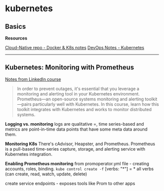 # kubernetes

## Basics



**Resources**

[Cloud-Native repo - Docker & K8s notes](https://github.com/mguery/cloud-native#lesson-3-container-orchestration-with-kubernetes)
[DevOps Notes - Kubernetes](https://github.com/bregman-arie/devops-exercises#kubernetes)

---

## Kubernetes: Monitoring with Prometheus

[Notes from LinkedIn course](https://www.linkedin.com/learning/kubernetes-monitoring-with-prometheus/logging-vs-monitoring)

> In order to prevent outages, it's essential that you leverage a monitoring and alerting tool in your Kubernetes environment. Prometheus—an open-source systems monitoring and alerting toolkit—pairs particularly well with Kubernetes. In this course, learn how this toolkit integrates with Kubernetes and works to monitor distributed systems.

**Logging vs. monitoring**
logs are qualitative =, time series-based and metrics are point-in-time data points that have some meta data around them.

**Monitoring K8s**
There's cAdvisor, Heapster, and Prometheus. Prometheus is a pull-based time-series capture, storage, and alerting service with Kubernetes integration.

**Enabling Prometheus monitoring**
from promoperator.yml file - creating accounts, roles, binding. `kube control create -f`
[verbs: "\*"] = * all verbs (can create, read, watch, update, delete)

create service endpoints - exposes tools like Prom to other apps

